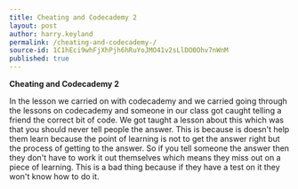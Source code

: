 ```yaml
---
title: Cheating and Codecademy 2 
layout: post
author: harry.keyland
permalink: /cheating-and-codecademy-/
source-id: 1C1hEci9whFjXhPjh6hRuYoJMO41v2sLlDO0Ohv7nWnM
published: true
---
```

**Cheating and Codecademy 2**

In the lesson we carried on with codecademy and we carried going through the lessons on codecademy and someone in our class got caught telling a friend the correct bit of code. We got taught a lesson about this which was that you should never tell people the answer. This is because is doesn't help them learn because the point of learning is not to get the answer right but the process of getting to the answer. So if you tell someone the answer then they don't have to work it out themselves which means they miss out on a piece of learning. This is a bad thing because if they have a test on it they won't know how to do it.

